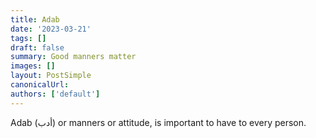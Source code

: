 ```yaml
---
title: Adab
date: '2023-03-21'
tags: []
draft: false
summary: Good manners matter
images: []
layout: PostSimple
canonicalUrl:
authors: ['default']
---
```


Adab (أدب) or manners or attitude, is important to have to every person.
